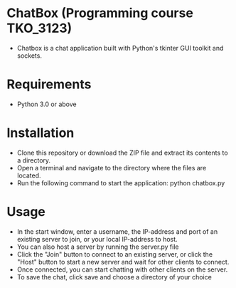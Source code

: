 # ChatBox (Programming course TKO_3123)
- Chatbox is a chat application built with Python's tkinter GUI toolkit and sockets.

# Requirements
- Python 3.0 or above

# Installation
- Clone this repository or download the ZIP file and extract its contents to a directory.
- Open a terminal and navigate to the directory where the files are located.
- Run the following command to start the application: python chatbox.py

# Usage
- In the start window, enter a username, the IP-address and port of an existing server to join, or your local IP-address to host.
- You can also host a server by running the server.py file 
- Click the "Join" button to connect to an existing server, or click the "Host" button to start a new server and wait for other clients to connect.
- Once connected, you can start chatting with other clients on the server.
- To save the chat, click save and choose a directory of your choice
